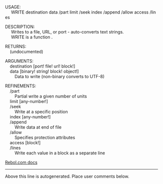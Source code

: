 USAGE:  
&nbsp;&nbsp;&nbsp;&nbsp;&nbsp;WRITE&nbsp;destination&nbsp;data&nbsp;/part&nbsp;limit&nbsp;/seek&nbsp;index&nbsp;/append&nbsp;/allow&nbsp;access&nbsp;/lines  
  
DESCRIPTION:  
&nbsp;&nbsp;&nbsp;&nbsp;&nbsp;Writes&nbsp;to&nbsp;a&nbsp;file,&nbsp;URL,&nbsp;or&nbsp;port&nbsp;-&nbsp;auto-converts&nbsp;text&nbsp;strings.  
&nbsp;&nbsp;&nbsp;&nbsp;&nbsp;WRITE&nbsp;is&nbsp;a&nbsp;function&nbsp;.  
  
RETURNS:  
&nbsp;&nbsp;&nbsp;&nbsp;(undocumented)  
  
ARGUMENTS:  
&nbsp;&nbsp;&nbsp;&nbsp;destination&nbsp;[port!&nbsp;file!&nbsp;url!&nbsp;block!]  
&nbsp;&nbsp;&nbsp;&nbsp;data&nbsp;[binary!&nbsp;string!&nbsp;block!&nbsp;object!]  
&nbsp;&nbsp;&nbsp;&nbsp;&nbsp;&nbsp;&nbsp;&nbsp;Data&nbsp;to&nbsp;write&nbsp;(non-binary&nbsp;converts&nbsp;to&nbsp;UTF-8)  
  
REFINEMENTS:  
&nbsp;&nbsp;&nbsp;&nbsp;/part  
&nbsp;&nbsp;&nbsp;&nbsp;&nbsp;&nbsp;&nbsp;&nbsp;Partial&nbsp;write&nbsp;a&nbsp;given&nbsp;number&nbsp;of&nbsp;units  
&nbsp;&nbsp;&nbsp;&nbsp;limit&nbsp;[any-number!]  
&nbsp;&nbsp;&nbsp;&nbsp;/seek  
&nbsp;&nbsp;&nbsp;&nbsp;&nbsp;&nbsp;&nbsp;&nbsp;Write&nbsp;at&nbsp;a&nbsp;specific&nbsp;position  
&nbsp;&nbsp;&nbsp;&nbsp;index&nbsp;[any-number!]  
&nbsp;&nbsp;&nbsp;&nbsp;/append  
&nbsp;&nbsp;&nbsp;&nbsp;&nbsp;&nbsp;&nbsp;&nbsp;Write&nbsp;data&nbsp;at&nbsp;end&nbsp;of&nbsp;file  
&nbsp;&nbsp;&nbsp;&nbsp;/allow  
&nbsp;&nbsp;&nbsp;&nbsp;&nbsp;&nbsp;&nbsp;&nbsp;Specifies&nbsp;protection&nbsp;attributes  
&nbsp;&nbsp;&nbsp;&nbsp;access&nbsp;[block!]  
&nbsp;&nbsp;&nbsp;&nbsp;/lines  
&nbsp;&nbsp;&nbsp;&nbsp;&nbsp;&nbsp;&nbsp;&nbsp;Write&nbsp;each&nbsp;value&nbsp;in&nbsp;a&nbsp;block&nbsp;as&nbsp;a&nbsp;separate&nbsp;line  

[Rebol.com docs](http://www.rebol.com/r3/docs/functions/write.html)
___
Above this line is autogenerated. Place user comments below.